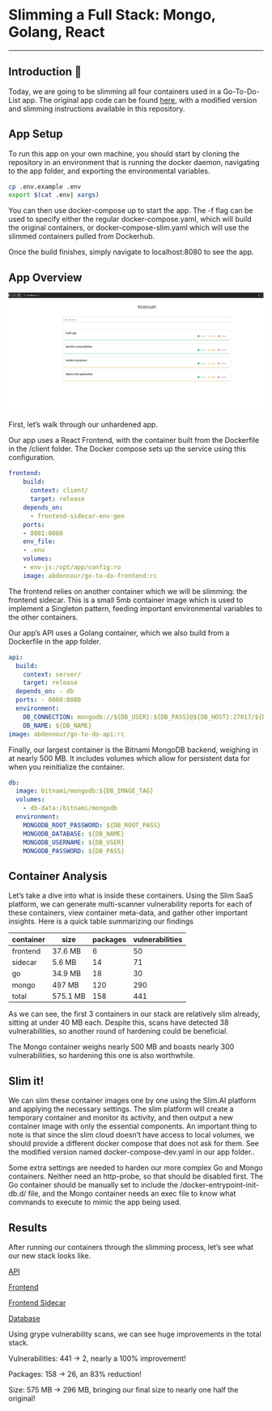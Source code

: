 # Slimming a Full Stack: Mongo, Golang, React

---
## Introduction :wave:
Today, we are going to be slimming all four containers used in a Go-To-Do-List app. The original app code can be found [here](https://github.com/abdennour/cloudnative-implementation), with a modified version and slimming instructions available in this repository.

## App Setup

To run this app on your own machine, you should start by cloning the repository in an environment that is running the docker daemon, navigating to the app folder, and exporting the environmental variables.

```bash
cp .env.example .env
export $(cat .env| xargs)
```

You can then use docker-compose up to start the app. The -f flag can be used to specify either the regular docker-compose.yaml, which will build the original containers, or docker-compose-slim.yaml which will use the slimmed containers pulled from Dockerhub.

Once the build finishes, simply navigate to localhost:8080 to see the app.

## App Overview

![working app](go-to-do-app.PNG)

First, let’s walk through our unhardened app.

Our app uses a React Frontend, with the container built from the Dockerfile in the /client folder. The Docker compose sets up the service using this configuration.

```yaml
frontend:
    build:
      context: client/
      target: release
    depends_on:
      - frontend-sidecar-env-gen
    ports:
    - 8081:8080
    env_file:
    - .env
    volumes:
    - env-js:/opt/app/config:ro
    image: abdennour/go-to-do-frontend:rc
```
The frontend relies on another container which we will be slimming: the frontend sidecar. This is a small 5mb container image which is used to implement a Singleton pattern, feeding important environmental variables to the other containers.

Our app’s API uses a Golang container, which we also build from a Dockerfile in the app folder.
```yaml
api: 
  build: 
    context: server/ 
    target: release 
  depends_on: - db 
  ports: - 8080:8080 
  environment: 
    DB_CONNECTION: mongodb://${DB_USER}:${DB_PASS}@${DB_HOST}:27017/${DB_NAME} 
    DB_NAME: ${DB_NAME} 
image: abdennour/go-to-do-api:rc
```

Finally, our largest container is the Bitnami MongoDB backend, weighing in at nearly 500 MB. It includes volumes which allow for persistent data for when you reinitialize the container.

```yaml
db: 
  image: bitnami/mongodb:${DB_IMAGE_TAG} 
  volumes: 
    - db-data:/bitnami/mongodb 
  environment: 
    MONGODB_ROOT_PASSWORD: ${DB_ROOT_PASS} 
    MONGODB_DATABASE: ${DB_NAME} 
    MONGODB_USERNAME: ${DB_USER} 
    MONGODB_PASSWORD: ${DB_PASS}
```
## Container Analysis

Let’s take a dive into what is inside these containers. Using the Slim SaaS platform, we can generate multi-scanner vulnerability reports for each of these containers, view container meta-data, and gather other important insights. Here is a quick table summarizing our findings

|container|size|packages|vulnerabilities|
|----- | ----- | ---- | ---- | 
|frontend|37.6 MB|6|50|
|sidecar|5.6 MB|14|71|
|go|34.9 MB|18|30|
|mongo|497 MB|120|290|
|total|575.1 MB|158|441|

As we can see, the first 3 containers in our stack are relatively slim already, sitting at under 40 MB each. Despite this, scans have detected 38 vulnerabilities, so another round of hardening could be beneficial.

The Mongo container weighs nearly 500 MB and boasts nearly 300 vulnerabilities, so hardening this one is also worthwhile.

## Slim it!

We can slim these container images one by one using the Slim.AI platform and applying the necessary settings. The slim platform will create a temporary container and monitor its activity, and then output a new container image with only the essential components. An important thing to note is that since the slim cloud doesn’t have access to local volumes, we should provide a different docker compose that does not ask for them. See the modified version named docker-compose-dev.yaml in our app folder..

Some extra settings are needed to harden our more complex Go and Mongo containers. Neither need an http-probe, so that should be disabled first. The Go container should be manually set to include the /docker-entrypoint-init-db.d/ file, and the Mongo container needs an exec file to know what commands to execute to mimic the app being used.

## Results

After running our containers through the slimming process, let’s see what our new stack looks like.

[API]( https://hub.docker.com/repository/docker/scicchino/go-to-do-api-slim)

[Frontend](https://hub.docker.com/repository/docker/scicchino/go-to-do-frontend-slim)

[Frontend Sidecar](https://hub.docker.com/repository/docker/scicchino/env-to-js-sidecar-slim)

[Database](https://hub.docker.com/repository/docker/scicchino/go-mongo-slim)

Using grype vulnerability scans, we can see huge improvements in the total stack.

Vulnerabilities: 441 -> 2, nearly a 100% improvement!

Packages: 158 -> 26, an 83% reduction!

Size: 575 MB -> 296 MB, bringing our final size to nearly one half the original!
